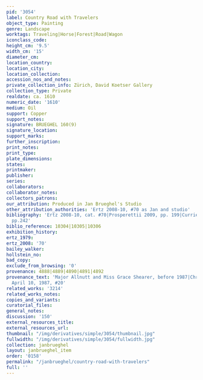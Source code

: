 ```yaml
---
pid: '3054'
label: Country Road with Travelers
object_type: Painting
genre: Landscape
worktags: Traveling|Horse|Forest|Road|Wagon
iconclass_code:
height_cm: '9.5'
width_cm: '15'
diameter_cm:
location_country:
location_city:
location_collection:
accession_nos_and_notes:
private_collection_info: Zürich, David Koetser Gallery
collection_type: Private
realdate: ca. 1610
numeric_date: '1610'
medium: Oil
support: Copper
support_notes:
signature: BRUEGHEL 160(9)
signature_location:
support_marks:
further_inscription:
print_notes:
print_type:
plate_dimensions:
states:
printmaker:
publisher:
series:
collaborators:
collaborator_notes:
collectors_patrons:
our_attribution: Produced in Jan Brueghel's Studio
other_attribution_authorities: 'Ertz 2008-10, #70 as Jan and studio'
bibliography: 'Ertz 2008-10, cat. #70|Prosperettii 2009, pp. 199|Currie & Allart 2012,
  pp.242'
biblio_reference: 10304|10305|10306
exhibition_history:
ertz_1979:
ertz_2008: '70'
bailey_walker:
hollstein_no:
bad_copy:
exclude_from_browsing: '0'
provenance: 4888|4889|4890|4891|4892
provenance_text: 'Major Allnutt and Miss Grace Shearer, before 1987|Christie''s, London,
  April 10, 1987, #20'
related_works: '3214'
related_works_notes:
copies_and_variants:
curatorial_files:
general_notes:
discussion: '150'
external_resources_title:
external_resources_url:
thumbnail: "/img/derivatives/simple/3054/thumbnail.jpg"
fullwidth: "/img/derivatives/simple/3054/fullwidth.jpg"
collection: janbrueghel
layout: janbrueghel_item
order: '0158'
permalink: "/janbrueghel/country-road-with-travelers"
full: ''
---
```

